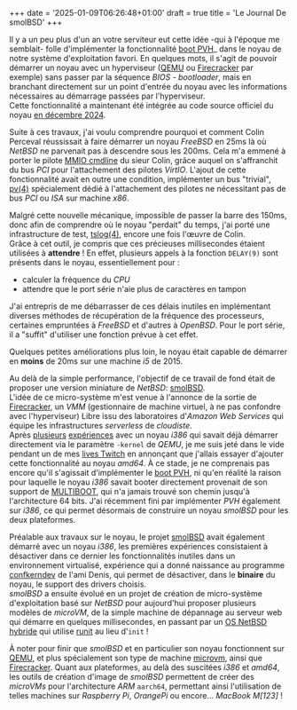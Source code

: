 +++
date = '2025-01-09T06:26:48+01:00'
draft = true
title = 'Le Journal De smolBSD'
+++

Il y a un peu plus d'un an votre serviteur eut cette idée -qui à l'époque me semblait- folle d'implémenter la fonctionnalité [boot PVH][1]_ dans le noyau de notre système d'exploitation favori. En quelques mots, il s'agit de pouvoir démarrer un noyau avec un hyperviseur ([QEMU][15] ou [Firecracker][7] par exemple) sans passer par la séquence _BIOS - bootloader_, mais en branchant directement sur un point d'entrée du noyau avec les informations nécessaires au démarrage passées par l'hyperviseur.  
Cette fonctionnalité a maintenant été intégrée au code source officiel du noyau [en décembre 2024][2].  

Suite à ces travaux, j'ai voulu comprendre pourquoi et comment Colin Perceval réussissait à faire démarrer un noyau _FreeBSD_ en 25ms là où _NetBSD_ ne parvenait pas à descendre sous les 200ms. Cela m'a emmené à porter le pilote [MMIO cmdline][3] du sieur Colin, grâce auquel on s'affranchit du bus _PCI_ pour l'attachement des pilotes _VirtIO_. L'ajout de cette fonctionnalité avait en outre une condition, implémenter un bus "trivial", [pv(4)][4] spécialement dédié à l'attachement des pilotes ne nécessitant pas de bus _PCI_ ou _ISA_ sur machine _x86_.

Malgré cette nouvelle mécanique, impossible de passer la barre des 150ms, donc afin de comprendre où le noyau "perdait" du temps, j'ai porté une infrastructure de test, [tslog(4)][5], encore une fois l'œuvre de Colin.  
Grâce à cet outil, je compris que ces précieuses millisecondes étaient utilisées à **attendre** !
En effet, plusieurs appels à la fonction `DELAY(9)` sont présents dans le noyau, essentiellement pour :

* calculer la fréquence du _CPU_
* attendre que le port série n'aie plus de caractères en tampon

J'ai entrepris de me débarrasser de ces délais inutiles en implémentant diverses méthodes de récupération de la fréquence des processeurs, certaines empruntées à _FreeBSD_ et d'autres à _OpenBSD_. Pour le port série, il a "suffit" d'utiliser une fonction prévue à cet effet.

Quelques petites améliorations plus loin, le noyau était capable de démarrer en **moins** de 20ms sur une machine _i5_ de 2015.

Au delà de la simple performance, l'objectif de ce travail de fond était de proposer une version miniature de _NetBSD_: [smolBSD][6].  
L'idée de ce micro-système m'est venue à l'annonce de la sortie de [Firecracker][7], un _VMM_ (gestionnaire de machine virtuel, à ne pas confondre avec l'hyperviseur) Libre issu des laboratoires d'_Amazon Web Services_ qui équipe les infrastructures _serverless_ de _cloudiste_.  
Après [plusieurs][8] [expériences][9] avec un noyau _i386_ qui savait déjà démarrer directement via le paramètre `-kernel` de _QEMU_, je me suis jeté dans le vide pendant un de mes [lives Twitch][10] en annonçant que j'allais essayer d'ajouter cette fonctionnalité au noyau _amd64_. À ce stade, je ne comprenais pas encore qu'il s'agissait d'implémenter le [boot PVH][1], ni qu'en réalité la raison pour laquelle le noyau _i386_ savait booter directement provenait de son support de [MULTIBOOT][11], qui n'a jamais trouvé son chemin jusqu'à l'architecture 64 bits. J'ai récemment fini par implémenter _PVH_ également sur _i386_, ce qui permet désormais de construire un noyau _smolBSD_ pour les deux plateformes.

Préalable aux travaux sur le noyau, le projet [smolBSD][6] avait également démarré avec un noyau _i386_, les premières expériences consistaient à désactiver dans ce dernier les fonctionnalités inutiles dans un environnement virtualisé, expérience qui a donné naissance au programme [confkerndev][12] de l'ami Denis, qui permet de désactiver, dans le **binaire** du noyau, le support des drivers choisis.  
_smolBSD_ a ensuite évolué en un projet de création de micro-système d'exploitation basé sur _NetBSD_ pour aujourd'hui proposer plusieurs modèles de _microVM_, de la simple machine de dépannage au serveur web qui démarre en quelques millisecondes, en passant par un [OS NetBSD hybride][13] qui utilise [runit][14] au lieu d'`init` !

À noter pour finir que _smolBSD_ et en particulier son noyau fonctionnent sur [QEMU][15], et plus spécialement son type de machine [microvm][16], ainsi que [Firecracker][7]. Quant aux plateformes, au delà des suscitées _i386_ et _amd64_, les outils de création d'image de _smolBSD_ permettent de créer des _microVMs_ pour l'architecture _ARM_ `aarch64`, permettant ainsi l'utilisation de telles machines sur _Raspberry Pi_, _OrangePi_ ou encore... _MacBook M[123]_ !

[1]: https://xenbits.xen.org/docs/unstable/misc/pvh.html
[2]: https://gnats.netbsd.org/57813
[3]: https://github.com/freebsd/freebsd-src/blob/main/sys/dev/virtio/mmio/virtio_mmio_cmdline.c
[4]: https://cvsweb.netbsd.org/bsdweb.cgi/src/sys/arch/x86/pv/
[5]: https://man.freebsd.org/cgi/man.cgi?query=tslog&apropos=0&sektion=0&manpath=FreeBSD+14.0-current&arch=default&format=html
[6]: https://smolbsd.org
[7]: https://firecracker-microvm.github.io/
[8]: https://imil.net/blog/posts/2020/fakecracker-netbsd-as-a-function-based-microvm/
[9]: https://imil.net/blog/posts/2023/netbsd-as-a-k8s-pod/
[10]: https://twitch.tv/imilnb
[11]: https://en.wikipedia.org/wiki/Multiboot_specification
[12]: https://gitlab.com/0xDRRB/confkerndev
[13]: https://github.com/NetBSDfr/smolBSD/tree/main/service/runbsd
[14]: https://smarden.org/runit/
[15]: https://www.qemu.org/
[16]: https://www.qemu.org/docs/master/system/i386/microvm.html
